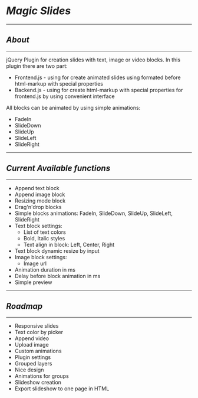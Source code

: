 # *Magic Slides*
---
## *About*
---
jQuery Plugin for creation slides with text, image or video blocks.
In this plugin there are two part:
* Frontend.js - using for create animated slides using formated before html-markup with special properties
* Backend.js - using for create html-markup with special properties for frontend.js by using convenient interface

All blocks can be animated by using simple animations:
* FadeIn
* SlideDown
* SlideUp
* SlideLeft
* SlideRight
---
## *Current Available functions*
---
* Append text block
* Append image block
* Resizing mode block
* Drag'n'drop blocks
* Simple blocks animations: FadeIn, SlideDown, SlideUp, SlideLeft, SlideRight
* Text block settings:
    * List of text colors
    * Bold, Italic styles
    * Text align in block: Left, Center, Right
* Text block dynamic resize by input
* Image block settings:
    * Image url
* Animation duration in ms
* Delay before block animation in ms
* Simple preview
---
## *Roadmap*
---
- Responsive slides
- Text color by picker
- Append video
- Upload image
- Custom animations
- Plugin settings
- Grouped layers
- Nice design
- Animations for groups
- Slideshow creation
- Export slideshow to one page in HTML
